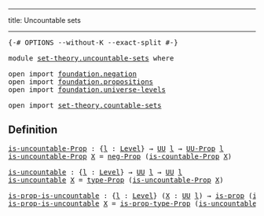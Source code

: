 ---
title: Uncountable sets
___

<pre class="Agda"><a id="42" class="Symbol">{-#</a> <a id="46" class="Keyword">OPTIONS</a> <a id="54" class="Pragma">--without-K</a> <a id="66" class="Pragma">--exact-split</a> <a id="80" class="Symbol">#-}</a>

<a id="85" class="Keyword">module</a> <a id="92" href="set-theory.uncountable-sets.html" class="Module">set-theory.uncountable-sets</a> <a id="120" class="Keyword">where</a>

<a id="127" class="Keyword">open</a> <a id="132" class="Keyword">import</a> <a id="139" href="foundation.negation.html" class="Module">foundation.negation</a>
<a id="159" class="Keyword">open</a> <a id="164" class="Keyword">import</a> <a id="171" href="foundation.propositions.html" class="Module">foundation.propositions</a>
<a id="195" class="Keyword">open</a> <a id="200" class="Keyword">import</a> <a id="207" href="foundation.universe-levels.html" class="Module">foundation.universe-levels</a>

<a id="235" class="Keyword">open</a> <a id="240" class="Keyword">import</a> <a id="247" href="set-theory.countable-sets.html" class="Module">set-theory.countable-sets</a>
</pre>
## Definition

<pre class="Agda"><a id="is-uncountable-Prop"></a><a id="301" href="set-theory.uncountable-sets.html#301" class="Function">is-uncountable-Prop</a> <a id="321" class="Symbol">:</a> <a id="323" class="Symbol">{</a><a id="324" href="set-theory.uncountable-sets.html#324" class="Bound">l</a> <a id="326" class="Symbol">:</a> <a id="328" href="Agda.Primitive.html#597" class="Postulate">Level</a><a id="333" class="Symbol">}</a> <a id="335" class="Symbol">→</a> <a id="337" href="foundation-core.universe-levels.html#235" class="Primitive">UU</a> <a id="340" href="set-theory.uncountable-sets.html#324" class="Bound">l</a> <a id="342" class="Symbol">→</a> <a id="344" href="foundation-core.propositions.html#1393" class="Function">UU-Prop</a> <a id="352" href="set-theory.uncountable-sets.html#324" class="Bound">l</a>
<a id="354" href="set-theory.uncountable-sets.html#301" class="Function">is-uncountable-Prop</a> <a id="374" href="set-theory.uncountable-sets.html#374" class="Bound">X</a> <a id="376" class="Symbol">=</a> <a id="378" href="foundation.negation.html#1157" class="Function">neg-Prop</a> <a id="387" class="Symbol">(</a><a id="388" href="set-theory.countable-sets.html#383" class="Function">is-countable-Prop</a> <a id="406" href="set-theory.uncountable-sets.html#374" class="Bound">X</a><a id="407" class="Symbol">)</a>

<a id="is-uncountable"></a><a id="410" href="set-theory.uncountable-sets.html#410" class="Function">is-uncountable</a> <a id="425" class="Symbol">:</a> <a id="427" class="Symbol">{</a><a id="428" href="set-theory.uncountable-sets.html#428" class="Bound">l</a> <a id="430" class="Symbol">:</a> <a id="432" href="Agda.Primitive.html#597" class="Postulate">Level</a><a id="437" class="Symbol">}</a> <a id="439" class="Symbol">→</a> <a id="441" href="foundation-core.universe-levels.html#235" class="Primitive">UU</a> <a id="444" href="set-theory.uncountable-sets.html#428" class="Bound">l</a> <a id="446" class="Symbol">→</a> <a id="448" href="foundation-core.universe-levels.html#235" class="Primitive">UU</a> <a id="451" href="set-theory.uncountable-sets.html#428" class="Bound">l</a>
<a id="453" href="set-theory.uncountable-sets.html#410" class="Function">is-uncountable</a> <a id="468" href="set-theory.uncountable-sets.html#468" class="Bound">X</a> <a id="470" class="Symbol">=</a> <a id="472" href="foundation-core.propositions.html#1495" class="Function">type-Prop</a> <a id="482" class="Symbol">(</a><a id="483" href="set-theory.uncountable-sets.html#301" class="Function">is-uncountable-Prop</a> <a id="503" href="set-theory.uncountable-sets.html#468" class="Bound">X</a><a id="504" class="Symbol">)</a>

<a id="is-prop-is-uncountable"></a><a id="507" href="set-theory.uncountable-sets.html#507" class="Function">is-prop-is-uncountable</a> <a id="530" class="Symbol">:</a> <a id="532" class="Symbol">{</a><a id="533" href="set-theory.uncountable-sets.html#533" class="Bound">l</a> <a id="535" class="Symbol">:</a> <a id="537" href="Agda.Primitive.html#597" class="Postulate">Level</a><a id="542" class="Symbol">}</a> <a id="544" class="Symbol">(</a><a id="545" href="set-theory.uncountable-sets.html#545" class="Bound">X</a> <a id="547" class="Symbol">:</a> <a id="549" href="foundation-core.universe-levels.html#235" class="Primitive">UU</a> <a id="552" href="set-theory.uncountable-sets.html#533" class="Bound">l</a><a id="553" class="Symbol">)</a> <a id="555" class="Symbol">→</a> <a id="557" href="foundation-core.propositions.html#1309" class="Function">is-prop</a> <a id="565" class="Symbol">(</a><a id="566" href="set-theory.uncountable-sets.html#410" class="Function">is-uncountable</a> <a id="581" href="set-theory.uncountable-sets.html#545" class="Bound">X</a><a id="582" class="Symbol">)</a>
<a id="584" href="set-theory.uncountable-sets.html#507" class="Function">is-prop-is-uncountable</a> <a id="607" href="set-theory.uncountable-sets.html#607" class="Bound">X</a> <a id="609" class="Symbol">=</a> <a id="611" href="foundation-core.propositions.html#1562" class="Function">is-prop-type-Prop</a> <a id="629" class="Symbol">(</a><a id="630" href="set-theory.uncountable-sets.html#301" class="Function">is-uncountable-Prop</a> <a id="650" href="set-theory.uncountable-sets.html#607" class="Bound">X</a><a id="651" class="Symbol">)</a>
</pre>
